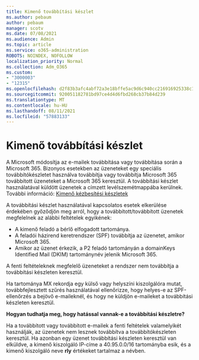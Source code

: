```yaml
---
title: Kimenő továbbítási készlet
ms.author: pebaum
author: pebaum
manager: scotv
ms.date: 07/08/2021
ms.audience: Admin
ms.topic: article
ms.service: o365-administration
ROBOTS: NOINDEX, NOFOLLOW
localization_priority: Normal
ms.collection: Adm_O365
ms.custom:
- "3000003"
- "12315"
ms.openlocfilehash: d2f83b3afc4abf72a3e18bffe5ac9d6c940cc216916925338c18f0fb8a39948a
ms.sourcegitcommit: 920051182781bd97ce4d4d6fbd268cb37b84d239
ms.translationtype: MT
ms.contentlocale: hu-HU
ms.lasthandoff: 08/11/2021
ms.locfileid: "57883133"
---
```

# <a name="outbound-relay-pool"></a>Kimenő továbbítási készlet

A Microsoft módosítja az e-mailek továbbítása vagy továbbítása során a Microsoft 365. Bizonyos esetekben az üzeneteket egy speciális továbbítókészletet használva továbbítja vagy továbbítja Microsoft 365 továbbított üzeneteket a Microsoft 365 keresztül. A továbbítási készlet használatával küldött üzenetek a címzett levélszemétmappába kerülnek. További információ: [Kimenő kézbesítési készletek](https://docs.microsoft.com/microsoft-365/security/office-365-security/high-risk-delivery-pool-for-outbound-messages#relay-pool)

A továbbítási készlet használatával kapcsolatos esetek elkerülése érdekében győződjön meg arról, hogy a továbbított/továbbított üzenetek megfelelnek az alábbi feltételek egyikének:

- A kimenő feladó a bérlő elfogadott tartománya.
- A feladói házirend keretrendszer (SPF) továbbítja az üzenetet, amikor Microsoft 365.
- Amikor az üzenet érkezik, a P2 feladó tartományán a domainKeys Identified Mail (DKIM) tartománynév jelenik Microsoft 365.
 
A fenti feltételeknek megfelelő üzeneteket a rendszer nem továbbítja a továbbítási készleten keresztül.

Ha tartománya MX rekordja egy külső vagy helyszíni kiszolgálóra mutat, továbbfejlesztett szűrés használatával ellenőrizze, hogy helyes-e az SPF-ellenőrzés a bejövő e-maileknél, és hogy ne küldjön e-maileket a továbbítási készleten keresztül.

**Hogyan tudhatja meg, hogy hatással vannak-e a továbbítási készletre?**

Ha a továbbított vagy továbbított e-mailek a fenti feltételek valamelyikét használják, az üzenetek nem lesznek továbbítva a továbbítókészleten keresztül. Ha azonban egy üzenet továbbítási készleten keresztül van elküldve, a kimenő kiszolgáló IP-címe a 40.95.0.0/16 tartományba esik, és a kimenő kiszolgáló neve **rly** értékeket tartalmaz a névben.

